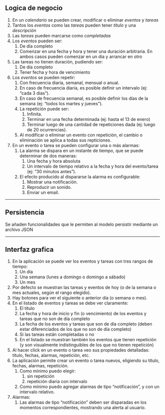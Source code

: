 ## Logica de negocio

1. En un *calendario* se pueden crear, modificar o eliminar *eventos* y *tareas*
2. Tantos los *eventos* como las *tareas* pueden tener *título* y una *descripción*
3. Las *tareas* pueden marcarse como *completadas*
4. Los *eventos* pueden ser:
    1. De día completo
    2. Comenzar en una fecha y hora y tener una duración arbitraria. En ambos casos pueden comenzar en un dia y arrancar en otro
5. Las tareas no tienen duración, pudiendo ser:
    1. De día completo
    2. Tener fecha y hora de vencimiento
6. Los *eventos* se pueden repetir:
    1. Con frecuencia diaria, semanal, mensual o anual.
    2. En caso de frecuencia diaria, es posible definir un intervalo (ej: “cada 3 días”).
    3. En caso de frecuencia semanal, es posible definir los días de la semana (ej: “todos los martes y jueves”).
    4. La repetición puede ser:
        1. Infinita.
        2. Terminar en una fecha determinada (ej: hasta el 13 de enero)
        3. Terminar luego de una cantidad de repeticiones dada (ej: luego de 20 ocurrencias).
    5. Al modificar o eliminar un evento con repetición, el cambio o eliminación se aplica a todas sus repticiones.
7. En un evento o tarea se pueden configurar una o más alarmas:
    1. La alarma se dispara en un instante de tiempo, que se puede determinar de dos maneras:
        1. Una fecha y hora absoluta
        2. Un intervalo de tiempo relativo a la fecha y hora del evento/tarea (ej: “30 minutos antes”).
    2. El efecto producido al dispararse la alarma es configurable:
        1. Mostrar una notificación.
        2. Reproducir un sonido.
        3. Enviar un email.



  
----
## Persistencia

Se añaden funcionalidades que le permiten al modelo persistir mediante un archivo JSON 
 
----

## Interfaz grafica 

1. En la aplicación se puede ver los eventos y tareas con tres rangos de tiempo:
   1. Un día
   2. Una semana (lunes a domingo o domingo a sábado)
   3. Un mes
2. Por defecto se muestran las tareas y eventos de hoy (o de la semana o mes actuales, según el rango elegido).
3. Hay botones para ver el siguiente o anterior día (o semana o mes).
4. En el listado de eventos y tareas se debe ver claramente:
   1. El título
   2. La fecha y hora de inicio y fin (o vencimiento) de los eventos y tareas que no son de día completo
   3. La fecha de los eventos y tareas que son de día completo (deben estar diferenciados de los que no son de día completo)
   4. Si las tareas están completadas o no
   5. En el listado se muestran también los eventos que tienen repetición (y son visualmente indistinguibles de los que no tienen repetición)
5. Al hacer click en un evento o tarea veo sus propiedades detalladas: título, fechas, alarmas, repetición, etc.
6. La aplicación permite crear un evento o tarea nuevos, eligiendo su título, fechas, alarmas, repetición.
   1. Como mínimo puedo elegir:
      1. sin repetición
      2. repetición diaria con intervalo
   2. Como mínimo puedo agregar alarmas de tipo “notificación”, y con un intervalo relativo.
7. Alarmas:
    1. Las alarmas de tipo “notificación” deben ser disparadas en los momentos correspondientes, mostrando una alerta al usuario.
